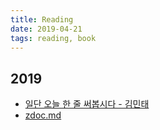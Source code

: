 ```yaml
---
title: Reading
date: 2019-04-21
tags: reading, book
---
```


## 2019
* [일단 오늘 한 줄 써봅시다 - 김민태](일단오늘한줄써봅시다-김민태.md)
* [zdoc.md](zdoc.md)
